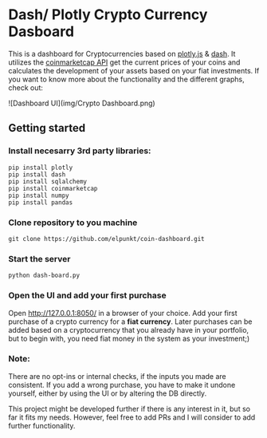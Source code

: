# Dash/ Plotly Crypto Currency Dasboard

This is a dashboard for Cryptocurrencies based on [plotly.js](https://plot.ly/) & [dash](https://plot.ly/products/dash/). It utilizes the [coinmarketcap API](https://coinmarketcap.com/api/) get the current prices of your coins and calculates the development of your assets based on your fiat investments. If you want to know more about the functionality and the different graphs, check out: 

![Dashboard UI](img/Crypto Dashboard.png)

## Getting started

### Install necesarry 3rd party libraries:

    pip install plotly
    pip install dash
    pip install sqlalchemy
    pip install coinmarketcap
    pip install numpy
    pip install pandas
    
### Clone repository to you machine

    git clone https://github.com/elpunkt/coin-dashboard.git

### Start the server

    python dash-board.py

### Open the UI and add your first purchase

Open http://127.0.0.1:8050/ in a browser of your choice. Add your first purchase of a crypto currency for a **fiat currency**. Later purchases can be added based on a cryptocurrency that you already have in your portfolio, but to begin with, you need fiat money in the system as your investment;)

### Note:
There are no opt-ins or internal checks, if the inputs you made are consistent. If you add a wrong purchase, you have to make it undone yourself, either by using the UI or by altering the DB directly.

This project might be developed further if there is any interest in it, but so far it fits my needs. However, feel free to add PRs and I will consider to add further functionality.

